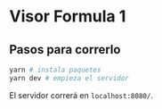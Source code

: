 # Visor Formula 1

## Pasos para correrlo

```bash
yarn # instala paquetes
yarn dev # empieza el servidor
```

El servidor correrá en `localhost:8080/`.
